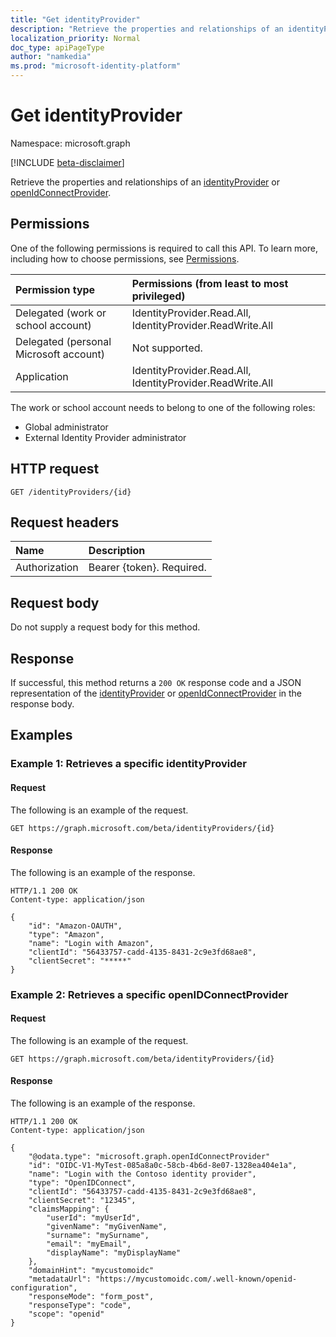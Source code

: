 ```yaml
---
title: "Get identityProvider"
description: "Retrieve the properties and relationships of an identityProvider object."
localization_priority: Normal
doc_type: apiPageType
author: "namkedia"
ms.prod: "microsoft-identity-platform"
---
```


# Get identityProvider

Namespace: microsoft.graph

[!INCLUDE [beta-disclaimer](../../includes/beta-disclaimer.md)]

Retrieve the properties and relationships of an [identityProvider](../resources/identityprovider.md) or [openIdConnectProvider](../resources/openidconnectprovider.md).

## Permissions

One of the following permissions is required to call this API. To learn more, including how to choose permissions, see [Permissions](/graph/permissions-reference).

|Permission type      | Permissions (from least to most privileged)              |
|:--------------------|:---------------------------------------------------------|
|Delegated (work or school account)|IdentityProvider.Read.All, IdentityProvider.ReadWrite.All|
|Delegated (personal Microsoft account)| Not supported.|
|Application|IdentityProvider.Read.All, IdentityProvider.ReadWrite.All|

The work or school account needs to belong to one of the following roles:
* Global administrator
* External Identity Provider administrator

## HTTP request

<!-- { "blockType": "ignored" } -->
```http
GET /identityProviders/{id}
```
## Request headers

|Name|Description|
|:---------------|:----------|
|Authorization|Bearer {token}. Required.|

## Request body

Do not supply a request body for this method.

## Response

If successful, this method returns a `200 OK` response code and a JSON representation of the [identityProvider](../resources/identityprovider.md) or [openIdConnectProvider](../resources/openIdConnectProvider.md) in the response body.

## Examples

### Example 1: Retrieves a specific **identityProvider**

#### Request

The following is an example of the request.
<!-- {
  "blockType": "request",
  "name": "get_identityprovider"
}
-->
``` http
GET https://graph.microsoft.com/beta/identityProviders/{id}
```

#### Response

The following is an example of the response.
<!-- {
  "blockType": "response",
  "truncated": true,
  "@odata.type": "microsoft.graph.IdentityProvider"
} -->
```http
HTTP/1.1 200 OK
Content-type: application/json

{
    "id": "Amazon-OAUTH",
    "type": "Amazon",
    "name": "Login with Amazon",
    "clientId": "56433757-cadd-4135-8431-2c9e3fd68ae8",
    "clientSecret": "*****"
}
```
### Example 2: Retrieves a specific **openIDConnectProvider**

#### Request

The following is an example of the request.
<!-- {
  "blockType": "request",
  "name": "get_identityprovider"
}
-->
``` http
GET https://graph.microsoft.com/beta/identityProviders/{id}
```

#### Response

The following is an example of the response.
<!-- {
  "blockType": "response",
  "truncated": true,
  "@odata.type": "microsoft.graph.openIdConnectProvider"
} -->
```http
HTTP/1.1 200 OK
Content-type: application/json

{
    "@odata.type": "microsoft.graph.openIdConnectProvider"
    "id": "OIDC-V1-MyTest-085a8a0c-58cb-4b6d-8e07-1328ea404e1a",
    "name": "Login with the Contoso identity provider",
    "type": "OpenIDConnect",
    "clientId": "56433757-cadd-4135-8431-2c9e3fd68ae8",
    "clientSecret": "12345",
    "claimsMapping": {
        "userId": "myUserId",
        "givenName": "myGivenName",
        "surname": "mySurname",
        "email": "myEmail",
        "displayName": "myDisplayName"
    },
    "domainHint": "mycustomoidc"
    "metadataUrl": "https://mycustomoidc.com/.well-known/openid-configuration",
    "responseMode": "form_post",
    "responseType": "code",
    "scope": "openid"
}
```